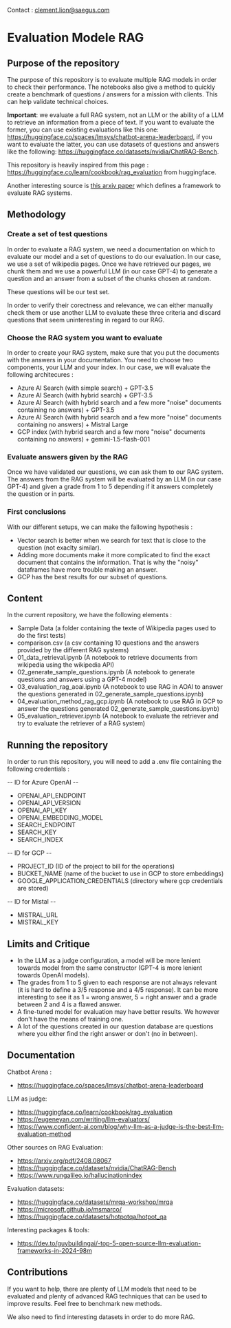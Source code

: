 Contact : clement.lion@saegus.com

# Evaluation Modele RAG

## Purpose of the repository

The purpose of this repository is to evaluate multiple RAG models in order to check their performance. The notebooks also give a method to quickly create a benchmark of questions / answers for a mission with clients. This can help validate technical choices.

**Important**: we evaluate a full RAG system, not an LLM or the ability of a LLM to retrieve an information from a piece of text. If you want to evaluate the former, you can use existing evaluations like this one: https://huggingface.co/spaces/lmsys/chatbot-arena-leaderboard, if you want to evaluate the latter, you can use datasets of questions and answers like the following: https://huggingface.co/datasets/nvidia/ChatRAG-Bench.

This repository is heavily inspired from this page : https://huggingface.co/learn/cookbook/rag_evaluation from huggingface.

Another interesting source is [this arxiv paper](https://arxiv.org/pdf/2408.08067) which defines a framework to evaluate RAG systems.

## Methodology

### Create a set of test questions

In order to evaluate a RAG system, we need a documentation on which to evaluate our model and a set of questions to do our evaluation. In our case, we use a set of wikipedia pages. Once we have retrieved our pages, we chunk them and we use a powerful LLM (in our case GPT-4) to generate a question and an answer from a subset of the chunks chosen at random.

These questions will be our test set.

In order to verify their corectness and relevance, we can either manually check them or use another LLM to evaluate these three criteria and discard questions that seem uninteresting in regard to our RAG.

### Choose the RAG system you want to evaluate

In order to create your RAG system, make sure that you put the documents with the answers in your documentation. You need to choose two components, your LLM and your index. In our case, we will evaluate the following architecures :
- Azure AI Search (with simple search) + GPT-3.5
- Azure AI Search (with hybrid search) + GPT-3.5
- Azure AI Search (with hybrid search and a few more "noise" documents containing no answers) + GPT-3.5
- Azure AI Search (with hybrid search and a few more "noise" documents containing no answers)  + Mistral Large
- GCP index (with hybrid search and a few more "noise" documents containing no answers) + gemini-1.5-flash-001

### Evaluate answers given by the RAG

Once we have validated our questions, we can ask them to our RAG system. The answers from the RAG system will be evaluated by an LLM (in our case GPT-4) and given a grade from 1 to 5 depending if it answers completely the question or in parts.

### First conclusions

With our different setups, we can make the fallowing hypothesis :
- Vector search is better when we search for text that is close to the question (not exaclty similar).
- Adding more documents make it more complicated to find the exact document that contains the information. That is why the "noisy" dataframes have more trouble making an answer.
- GCP has the best results for our subset of questions.

## Content

In the current repository, we have the following elements :
- Sample Data (a folder containing the texte of Wikipedia pages used to do the first tests)
- comparison.csv (a csv containing 10 questions and the answers provided by the different RAG systems)
- 01_data_retrieval.ipynb (A notebook to retrieve documents from wikipedia using the wikipedia API)
- 02_generate_sample_questions.ipynb (A notebook to generate questions and answers using a GPT-4 model)
- 03_evaluation_rag_aoai.ipynb (A notebook to use RAG in AOAI to answer the questions generated in 02_generate_sample_questions.ipynb)
- 04_evaluation_method_rag_gcp.ipynb (A notebook to use RAG in GCP to answer the questions generated 02_generate_sample_questions.ipynb)
- 05_evaluation_retriever.ipynb (A notebook to evaluate the retriever and try to evaluate the retriever of a RAG system)

## Running the repository

In order to run this repository, you will need to add a .env file containing the following credentials :

-- ID for Azure OpenAI --
- OPENAI_API_ENDPOINT
- OPENAI_API_VERSION
- OPENAI_API_KEY
- OPENAI_EMBEDDING_MODEL
- SEARCH_ENDPOINT
- SEARCH_KEY
- SEARCH_INDEX

-- ID for GCP --
- PROJECT_ID (ID of the project to bill for the operations)
- BUCKET_NAME (name of the bucket to use in GCP to store embeddings)
- GOOGLE_APPLICATION_CREDENTIALS (directory where gcp credentials are stored)

-- ID for Mistal --
- MISTRAL_URL
- MISTRAL_KEY

## Limits and Critique

- In the LLM as a judge configuration, a model will be more lenient towards model from the same constructor (GPT-4 is more lenient towards OpenAI models).
- The grades from 1 to 5 given to each response are not always relevant (it is hard to define a 3/5 response and a 4/5 response). It can be more interesting to see it as 1 = wrong answer, 5 = right answer and a grade between 2 and 4 is a flawed answer.
- A fine-tuned model for evaluation may have better results. We however don't have the means of training one.
- A lot of the questions created in our question database are questions where you either find the right answer or don't (no in between).

## Documentation

Chatbot Arena :
- https://huggingface.co/spaces/lmsys/chatbot-arena-leaderboard

LLM as judge:
- https://huggingface.co/learn/cookbook/rag_evaluation
- https://eugeneyan.com/writing/llm-evaluators/
- https://www.confident-ai.com/blog/why-llm-as-a-judge-is-the-best-llm-evaluation-method

Other sources on RAG Evaluation:
- https://arxiv.org/pdf/2408.08067
- https://huggingface.co/datasets/nvidia/ChatRAG-Bench
- https://www.rungalileo.io/hallucinationindex

Evaluation datasets:
- https://huggingface.co/datasets/mrqa-workshop/mrqa
- https://microsoft.github.io/msmarco/
- https://huggingface.co/datasets/hotpotqa/hotpot_qa

Interesting packages & tools:
- https://dev.to/guybuildingai/-top-5-open-source-llm-evaluation-frameworks-in-2024-98m

## Contributions

If you want to help, there are plenty of LLM models that need to be evaluated and plenty of advanced RAG techniques that can be used to improve results. Feel free to benchmark new methods.

We also need to find interesting datasets in order to do more RAG.